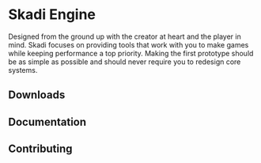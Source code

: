 # Skadi Engine
Designed from the ground up with the creator at heart and the player in mind. Skadi focuses on providing tools that work with you to make games while keeping performance a top priority. Making the first prototype should be as simple as possible and should never require you to redesign core systems. 

## Downloads

## Documentation

## Contributing
